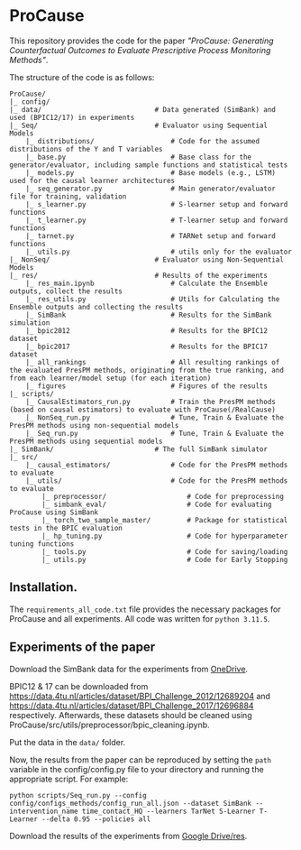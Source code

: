 # ProCause
This repository provides the code for the paper *"ProCause: Generating Counterfactual Outcomes to Evaluate Prescriptive Process Monitoring Methods"*. 

The structure of the code is as follows:
```
ProCause/
|_ config/                          
|_ data/                            # Data generated (SimBank) and used (BPIC12/17) in experiments
|_ Seq/                             # Evaluator using Sequential Models
    |_ distributions/                   # Code for the assumed distributions of the Y and T variables
    |_ base.py                          # Base class for the generator/evaluator, including sample functions and statistical tests
    |_ models.py                        # Base models (e.g., LSTM) used for the causal learner architectures
    |_ seq_generator.py                 # Main generator/evaluator file for training, validation
    |_ s_learner.py                     # S-learner setup and forward functions
    |_ t_learner.py                     # T-learner setup and forward functions
    |_ tarnet.py                        # TARNet setup and forward functions
    |_ utils.py                         # utils only for the evaluator
|_ NonSeq/                          # Evaluator using Non-Sequential Models
|_ res/                             # Results of the experiments
    |_ res_main.ipynb                   # Calculate the Ensemble outputs, collect the results
    |_ res_utils.py                     # Utils for Calculating the Ensemble outputs and collecting the results
    |_ SimBank                          # Results for the SimBank simulation
    |_ bpic2012                         # Results for the BPIC12 dataset
    |_ bpic2017                         # Results for the BPIC17 dataset
    |_ all_rankings                     # All resulting rankings of the evaluated PresPM methods, originating from the true ranking, and from each learner/model setup (for each iteration)
    |_ figures                          # Figures of the results
|_ scripts/
    |_ CausalEstimators_run.py          # Train the PresPM methods (based on causal estimators) to evaluate with ProCause(/RealCause)
    |_ NonSeq_run.py                    # Tune, Train & Evaluate the PresPM methods using non-sequential models
    |_ Seq_run.py                       # Tune, Train & Evaluate the PresPM methods using sequential models
|_ SimBank/                         # The full SimBank simulator
|_ src/        
    |_ causal_estimators/               # Code for the PresPM methods to evaluate    
    |_ utils/                           # Code for the PresPM methods to evaluate       
        |_ preprocessor/                    # Code for preprocessing
        |_ simbank_eval/                    # Code for evaluating ProCause using SimBank
        |_ torch_two_sample_master/         # Package for statistical tests in the BPIC evaluation
        |_ hp_tuning.py                     # Code for hyperparameter tuning functions
        |_ tools.py                         # Code for saving/loading
        |_ utils.py                         # Code for Early Stopping
```

## Installation.
The ```requirements_all_code.txt``` file provides the necessary packages for ProCause and all experiments.
All code was written for ```python 3.11.5```.

## Experiments of the paper
Download the SimBank data for the experiments from [OneDrive](https://kuleuven-my.sharepoint.com/:f:/g/personal/jakob_demoor_kuleuven_be/Eka6L_hsm2JJvY-JE7vTHhcBytKdAJi5-D6pan229LJy-Q?e=I6Mthf). 

BPIC12 & 17 can be downloaded from https://data.4tu.nl/articles/dataset/BPI_Challenge_2012/12689204 and https://data.4tu.nl/articles/dataset/BPI_Challenge_2017/12696884 respectively. Afterwards, these datasets should be cleaned using ProCause/src/utils/preprocessor/bpic_cleaning.ipynb.

Put the data in the ```data/``` folder. 

Now, the results from the paper can be reproduced by setting the ```path``` variable in the config/config.py file to your directory and running the appropriate script. For example:

```
python scripts/Seq_run.py --config config/configs_methods/config_run_all.json --dataset SimBank --intervention_name time_contact_HQ --learners TarNet S-Learner T-Learner --delta 0.95 --policies all
```

Download the results of the experiments from [Google Drive/res](https://drive.google.com/drive/folders/1jh0M3iGL_zMG9RCPYZEXcyGICHPqbOv4?usp=sharing). 